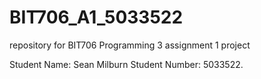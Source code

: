 # BIT706_A1_5033522

repository for BIT706 Programming 3 assignment 1 project

Student Name: Sean Milburn
Student Number: 5033522.
